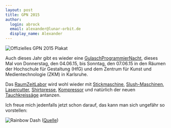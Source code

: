 ```yaml
---
layout: post
title: GPN 2015
author:
  login: abrock
  email: alexander@lunar-orbit.de
  display_name: Alexander
---
```


![Offizielles GPN 2015 Plakat](https://entropia.de/gulasch/gpn15_plakat_preview.png)

Auch dieses Jahr gibt es wieder eine [GulaschProgrammierNacht](https://entropia.de/GPN15),
dieses Mal von Donnerstag, den 04.06.15, bis Sonntag, den 07.06.15
in den Räumen der Hochschule für Gestaltung (HfG) und dem Zentrum für Kunst und Medientechnologie (ZKM) in Karlsruhe.

Das [RaumZeitLabor](https://wiki.raumzeitlabor.de/wiki/Das_RaumZeitLabor) wird wohl wieder mit
[Stickmaschine](https://wiki.raumzeitlabor.de/wiki/Rarity),
[Slush-Maschinen](https://wiki.raumzeitlabor.de/wiki/Slushmaschine),
[Lasercutter](https://wiki.raumzeitlabor.de/wiki/Lasercutter),
[Shirtpresse](https://wiki.raumzeitlabor.de/wiki/Shirtpresse),
[Kompressor](https://wiki.raumzeitlabor.de/wiki/Kompressor)
und natürlich der neuen
[Tauchkreissäge](https://de.wikipedia.org/wiki/Datei:0x-tauchkreis-3.jpg)
antanzen.

Ich freue mich jedenfalls jetzt schon darauf,
das kann man sich ungefähr so vorstellen:

![Rainbow Dash](http://i.imgur.com/ysPzk1x.png)
([Quelle](http://jeatz-axl.deviantart.com/art/Rainbow-Dash-Wow-419802639))

